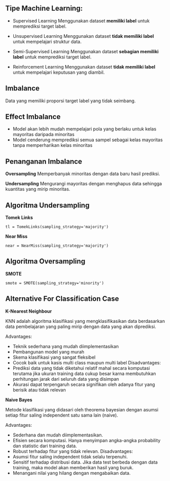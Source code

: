 ## Tipe Machine Learning:

- Supervised Learning
  Menggunakan dataset **memiliki label** untuk memprediksi target label.

- Unsupervised Learning
  Menggunakan dataset **tidak memiliki label** untuk mempelajari struktur data.

- Semi-Supervised Learning
  Menggunakan dataset **sebagian memiliki label** untuk memprediksi target label.  

- Reinforcement Learning
  Menggunakan dataset **tidak memiliki label** untuk mempelajari keputusan yang diambil.

## Imbalance

Data yang memiliki proporsi target label yang tidak seimbang.

## Effect Imbalance

- Model akan lebih mudah mempelajari pola yang berlaku untuk kelas mayoritas daripada minoritas
- Model cenderung memprediksi semua sampel sebagai kelas mayoritas tanpa memperharikan kelas minoritas

## Penanganan Imbalance

**Oversampling**
Memperbanyak minoritas dengan data baru hasil prediksi.

**Undersampling**
Mengurangi mayoritas dengan menghapus data sehingga kuantitas yang mirip minoritas.

## Algoritma Undersampling

**Tomek Links**
```
tl = TomekLinks(sampling_strategy='majority')
```

**Near Miss**
```
near = NearMiss(sampling_strategy='majority')
```

## Algoritma Oversampling

**SMOTE**
```
smote = SMOTE(sampling_strategy='minority')
```

## Alternative For Classification Case

**K-Nearest Neighbour**

KNN adalah algoritma klasifikasi yang mengklasifikasikan data berdasarkan data pembelajaran yang paling mirip dengan data yang akan diprediksi.

Advantages:
- Teknik sederhana yang mudah diimplementasikan
- Pembangunan model yang murah
- Skema klasifikasi yang sangat fleksibel
- Cocok baik untuk kasis multi class maupun multi label
Disadvantages:
- Prediksi data yang tidak diketahui relatif mahal secara komputasi terutama jika ukuran training data cukup besar karna membutuhkan perhitungan jarak dari seluruh data yang disimpan
- Akurasi dapat terpengaruh secara signifikan oleh adanya fitur yang berisik atau tidak relevan

**Naive Bayes**

Metode klasifikasi yang didasari oleh theorema bayesian dengan asumsi setiap fitur saling independent satu sama lain (naive).

Advantages:
- Sederhana dan mudah diimplementasikan.
- Efisien secara komputasi. Hanya menyimpan angka-angka probability dan statistic dari training data.
- Robust terhadap fitur yang tidak relevan.
Disadvantages:
- Asumsi fitur saling independent tidak selalu terpenuhi.
- Sensitif terhadap distribusi data. Jika data test berbeda dengan data training, maka model akan memberikan hasil yang buruk.
- Menangani nilai yang hilang dengan mengabaikan data.

